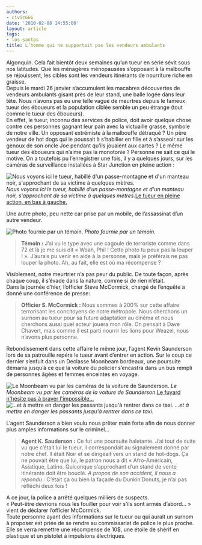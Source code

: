 ```yaml
---
authors:
- civic666
date: '2010-02-08 14:55:00'
layout: article
tags:
- los-santos
title: L’homme qui ne supportait pas les vendeurs ambulants
---
```



Algonquin. Cela fait bientôt deux semaines qu’un tueur en série sévit sous nos latitudes. Que les ménagères ménopausées s’opposant à la malbouffe se réjouissent, les cibles sont les vendeurs itinérants de nourriture riche en graisse.  
Depuis le mardi 26 janvier s’accumulent les macabres découvertes de vendeurs ambulants gisant près de leur stand, une balle logée dans leur tête. Nous n’avons pas eu une telle vague de meurtres depuis le fameux tueur des éboueurs et la population ciblée semble un peu étrange (tout comme le tueur des éboueurs).  
En effet, le tueur, inconnu des services de police, doit avoir quelque chose contre ces personnes gagnant leur pain avec la victuaille grasse, symbole de notre ville. Un opposant extrémiste à la malbouffe détraqué ? Un père vendeur de hot dogs qui le poussait à s’habiller en fille et à s’asseoir sur les genoux de son oncle Joe pendant qu’ils jouaient aux cartes ? Le même tueur des éboueurs qui n’aime pas la monotonie ? Personne ne sait ce qui le motive. On a toutefois pu l’enregistrer une fois, il y a quelques jours, sur les caméras de surveillance installées à Star Junction en pleine action :

![Nous voyons ici le tueur, habillé d'un passe-montagne et d'un manteau noir, s'approchant de sa victime à quelques mètres.](/content/images/2007/06/camera-1.jpg)
_Nous voyons ici le tueur, habillé d'un passe-montagne et d'un manteau noir, s'approchant de sa victime à quelques mètres._[Le tueur en pleine action, en bas à gauche.](/content/images/2007/06/camera2.jpg)

Une autre photo, peu nette car prise par un mobile, de l’assassinat d’un autre vendeur.

![Photo fournie par un témoin.](/content/images/2007/06/shootnutgsm.jpg)
_Photo fournie par un témoin._

> **Témoin :** J’ai vu le type avec une cagoule de terroriste comme dans 72 et là je me suis dit « Woah, Phil ! Cette photo tu peux pas la louper ! ». J’aurais pu venir en aide à la personne, mais je préférais ne pas louper la photo. Ah, au fait, elle est où ma récompense ?

Visiblement, notre meurtrier n’a pas peur du public. De toute façon, après chaque coup, il s’évade dans la nature, comme si de rien n’était.  
Dans la journée d’hier, l’officier Steve McCormick, chargé de l’enquête a donné une conférence de presse:

> **Officier S. McCormick :** Nous sommes à 200% sur cette affaire terrorisant les concitoyens de notre métropole. Nous cherchons un surnom au tueur pour sa future adaptation au cinéma et nous cherchons aussi quel acteur jouera mon rôle. On pensait à Dave Chavert, mais comme il est parti nourrir les lions pour Weazel, nous n’avons plus personne.

Rebondissement dans cette affaire le même jour, l’agent Kevin Saunderson lors de sa patrouille repéra le tueur avant d’entrer en action. Sur le coup ce dernier s’enfuit dans un Declasse Moonbeam bordeaux, une poursuite démarra jusqu’à ce que la voiture du policier s’encastra dans un bus rempli de personnes âgées et femmes enceintes en voyage.

![Le Moonbeam vu par les caméras de la voiture de Saunderson.](/content/images/2007/06/polcam1.jpg)
_Le Moonbeam vu par les caméras de la voiture de Saunderson._[Le fuyard n'hésite pas à braver l'impossible...](/content/images/2007/06/polcam2.jpg)
![...et à mettre en danger les passants jusqu'à rentrer dans ce taxi.](/content/images/2007/06/polcam3.jpg)
_...et à mettre en danger les passants jusqu'à rentrer dans ce taxi._

L’agent Saunderson a bien voulu nous prêter main forte afin de nous donner plus amples informations sur le criminel…

> **Agent K. Sauderson :** Ce fut une poursuite haletante. J’ai tout de suite vu que c’était lui le tueur, il correspondait au signalement donné par notre chef. Il était Noir et se dirigeait vers un stand de hot-dogs. Ça ne pouvait être que lui, le patron nous a dit « Afro-Américain, Asiatique, Latino. Quiconque s’approchant d’un stand de vente itinérante doit être bouclé. _A propos de son accident, il nous a répondu :_ C’était ça ou bien la façade du Dunkin’Donuts, je n’ai pas réfléchi deux fois !

A ce jour, la police a arrêté quelques milliers de suspects.  
« Peut-être devrions nous les fouiller pour voir s’ils sont armés d’abord… » vient de déclarer l’officier McCormick.  
Toute personne ayant des informations sur le tueur ou qui aurait un surnom à proposer est priée de se rendre au commissariat de police le plus proche. Elle se verra remettre une récompense de 10$, une étoile de shérif en plastique et un pistolet à impulsions électriques.